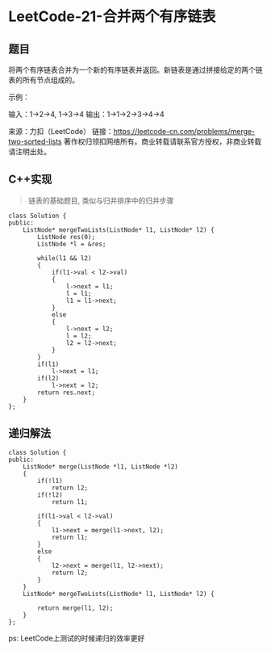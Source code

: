 # LeetCode-21-合并两个有序链表

## 题目

将两个有序链表合并为一个新的有序链表并返回。新链表是通过拼接给定的两个链表的所有节点组成的。 

示例：

输入：1->2->4, 1->3->4
输出：1->1->2->3->4->4

来源：力扣（LeetCode）
链接：https://leetcode-cn.com/problems/merge-two-sorted-lists
著作权归领扣网络所有。商业转载请联系官方授权，非商业转载请注明出处。



## C++实现
> 链表的基础题目, 类似与归并排序中的归并步骤
```
class Solution {
public:
    ListNode* mergeTwoLists(ListNode* l1, ListNode* l2) {
        ListNode res(0);
        ListNode *l = &res;

        while(l1 && l2)
        {
        	if(l1->val < l2->val)
        	{
        		l->next = l1;
        		l = l1;
        		l1 = l1->next;
        	}
        	else
        	{
        		l->next = l2;
        		l = l2;
        		l2 = l2->next;
        	}
        }
        if(l1)
            l->next = l1;
        if(l2)
            l->next = l2;
        return res.next;
    }
};
```

## 递归解法
```
class Solution {
public:
	ListNode* merge(ListNode *l1, ListNode *l2)
	{
		if(!l1)
			return l2;
		if(!l2)
			return l1;

		if(l1->val < l2->val)
		{
			l1->next = merge(l1->next, l2);
			return l1;
		}
		else
		{
			l2->next = merge(l1, l2->next);
			return l2;
		}
	}
    ListNode* mergeTwoLists(ListNode* l1, ListNode* l2) {

        return merge(l1, l2);
    }
};
```

ps: LeetCode上测试的时候递归的效率更好